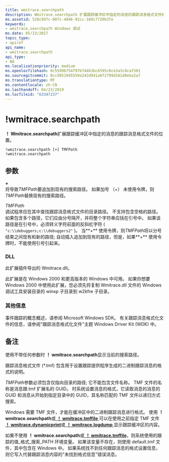 ```yaml
---
title: wmitrace.searchpath
description: Wmitrace.searchpath 扩展跟踪缓冲区中指定的消息的跟踪消息格式文件的位置。
ms.assetid: 528c997c-007c-4046-92cc-169c7720b3fe
keywords:
- wmitrace.searchpath Windows 调试
ms.date: 05/23/2017
topic_type:
- apiref
api_name:
- wmitrace.searchpath
api_type:
- NA
ms.localizationpriority: medium
ms.openlocfilehash: 0c55996754f97b744b3bc6595c0ce3a3c8caf301
ms.sourcegitcommit: 0cc5051945559a242d941a6f2799d161d8eba2a7
ms.translationtype: MT
ms.contentlocale: zh-CN
ms.lasthandoff: 04/23/2019
ms.locfileid: "63347237"
---
```

# <a name="wmitracesearchpath"></a>!wmitrace.searchpath


**！ Wmitrace.searchpath**扩展跟踪缓冲区中指定的消息的跟踪消息格式文件的位置。

```dbgcmd
!wmitrace.searchpath [+] TMFPath 
!wmitrace.searchpath
```

## <a name="span-idddkwmitracesearchpathdbgspanspan-idddkwmitracesearchpathdbgspanparameters"></a><span id="ddk__wmitrace_searchpath_dbg"></span><span id="DDK__WMITRACE_SEARCHPATH_DBG"></span>参数


<span id="______________"></span> **+**   
将导致*TMFPath*要追加到现有的搜索路径。 如果加号 （+） 未使用令牌，则*TMFPath*替换现有的搜索路径。

<span id="_______TMFPath______"></span><span id="_______tmfpath______"></span><span id="_______TMFPATH______"></span> *TMFPath*   
调试程序应在其中查找跟踪消息格式文件的目录路径。 不支持包含空格的路径。 如果包含多个路径，它们应由分号隔开，并将整个字符串应括在引号中。 如果该路径是在引号中，必须转义字符前面的反斜杠字符 ( `"c:\\debuggers;c:\\debuggers2"` )。 当**+** 使用令牌，则*TMFPath*将以分号结束之间现有和新的路径; 自动插入追加到现有的路径，但是，如果**+** 使用令牌时，不能使用引号引起来。

<span id="_____________"></span>   

### <a name="span-iddllspanspan-iddllspandll"></a><span id="DLL"></span><span id="dll"></span>DLL

此扩展插件导出的 Wmitrace.dll。

此扩展是在 Windows 2000 和更高版本的 Windows 中可用。 如果你想要 Windows 2000 中使用此扩展，您必须先将复制 Wmitrace.dll 文件的 Windows 调试工具安装目录的 winxp 子目录到 w2kfre 子目录。

### <a name="span-idadditionalinformationspanspan-idadditionalinformationspanspan-idadditionalinformationspanadditional-information"></a><span id="Additional_Information"></span><span id="additional_information"></span><span id="ADDITIONAL_INFORMATION"></span>其他信息

事件跟踪的概念概述，请参阅 Microsoft Windows SDK。 有关跟踪消息格式化文件的信息，请参阅"跟踪消息格式化文件"主题 Windows Driver Kit (WDK) 中。

<a name="remarks"></a>备注
-------

使用不带任何参数时 **！ wmitrace.searchpath**显示当前的搜索路径。

跟踪消息格式文件 (\*.tmf) 包含用于设置跟踪提供程序生成的二进制跟踪消息的格式的说明。

*TMFPath*参数必须包含仅指向目录的路径; 它不能包含文件名称。 TMF 文件的名称是消息跟.tmf 扩展名的 GUID。 时系统设置消息的格式，它读取消息的消息的 GUID 和消息从开始到指定目录中的 GUID，其名称匹配的 TMF 文件以递归方式搜索。

Windows 需要 TMF 文件，才能在缓冲区中的二进制跟踪消息进行格式。 使用 **！ wmitrace.searchpath**或[ **！ wmitrace.tmffile** ](-wmitrace-tmffile.md)可以在使用之前指定 TMF 文件[ **！ wmitrace.dynamicprint**](-wmitrace-dynamicprint.md)或[ **！ wmitrace.logdump** ](-wmitrace-logdump.md)显示跟踪缓冲区的内容。

如果不使用 **！ wmitrace.searchpath**或[ **！ wmitrace.tmffile**](-wmitrace-tmffile.md)，则系统使用的跟踪的值\_格式\_搜索\_PATH 环境变量。 如果该变量不存在，则使用 default.tmf 文件，其中包含在 Windows 中。 如果系统找不到任何跟踪消息的格式设置信息，则它写入代替跟踪消息内容的"未找到格式信息"错误消息。

 

 





